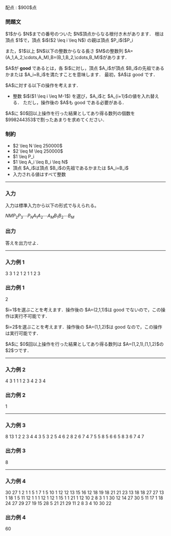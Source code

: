 
<div>

<span>

<span>

<p>
配点 : $900$点
</p>

<div>

<section>

### **問題文**

<p>
$1$から $N$までの番号のついた $N$頂点からなる根付き木があります．
根は頂点 $1$で，頂点 $i$($2 \leq i \leq N$) の親は頂点 $P_i$($P_i<i$) です．
</p>

<p>
また，$1$以上 $N$以下の整数からなる長さ $M$の整数列 $A=(A_1,A_2,\cdots,A_M),B=(B_1,B_2,\cdots,B_M)$があります．
</p>

<p>
$A$が 
<strong>
good
</strong>
であるとは，各 $i$に対し，頂点 $A_i$が頂点 $B_i$の先祖であるかまたは $A_i=B_i$を満たすことを意味します．
最初，$A$は good です．
</p>

<p>
$A$に対する以下の操作を考えます．
</p>

<ul>

<li>
整数 $i$($1 \leq i \leq M-1$) を選び，$A_i$と $A_{i+1}$の値を入れ替える．
ただし，操作後の $A$も good である必要がある．
</li>

</ul>

<p>
$A$に $0$回以上操作を行った結果としてあり得る数列の個数を $998244353$で割ったあまりを求めてください．
</p>

</section>

</div>

<div>

<section>

### **制約**

<ul>

<li>
$2 \leq N \leq 250000$
</li>

<li>
$2 \leq M \leq 250000$
</li>

<li>
$1 \leq P_i <i$
</li>

<li>
$1 \leq A_i \leq B_i \leq N$
</li>

<li>
頂点 $A_i$は頂点 $B_i$の先祖であるかまたは $A_i=B_i$
</li>

<li>
入力される値はすべて整数
</li>

</ul>

</section>

</div>

---

<div>

<div>

<section>

### **入力**

<p>
入力は標準入力から以下の形式で与えられる。
</p>

<div>

$N$$M$$P_2$$P_3$$\cdots$$P_N$$A_1$$A_2$$\cdots$$A_M$$B_1$$B_2$$\cdots$$B_M$
</div>

</section>

</div>

<div>

<section>

### **出力**

<p>
答えを出力せよ．
</p>

</section>

</div>

</div>

---

<div>

<section>

### **入力例 1**

<div>

3 3
1 2
1 2 1
1 2 3

</div>

</section>

</div>

<div>

<section>

### **出力例 1**

<div>

2

</div>

<p>
$i=1$を選ぶことを考えます．操作後の $A=(2,1,1)$は good でないので，この操作は実行不可能です．
</p>

<p>
$i=2$を選ぶことを考えます．操作後の $A=(1,1,2)$は good なので，この操作は実行可能です．
</p>

<p>
$A$に $0$回以上操作を行った結果としてあり得る数列は $A=(1,2,1),(1,1,2)$の $2$つです．
</p>

</section>

</div>

---

<div>

<section>

### **入力例 2**

<div>

4 3
1 1 1
2 3 4
2 3 4

</div>

</section>

</div>

<div>

<section>

### **出力例 2**

<div>

1

</div>

</section>

</div>

---

<div>

<section>

### **入力例 3**

<div>

8 13
1 2 2 3 4 4 3
5 3 2 5 4 6 2 8 2 6 7 4 7
5 5 8 5 6 6 5 8 3 6 7 4 7

</div>

</section>

</div>

<div>

<section>

### **出力例 3**

<div>

8

</div>

</section>

</div>

---

<div>

<section>

### **入力例 4**

<div>

30 27
1 2 1 1 5 1 7 1 5 10 1 12 12 13 15 16 12 18 19 18 21 21 23 13 18 18 27 27 13
1 18 1 5 11 12 1 1 1 12 1 12 1 15 1 1 21 1 12 10 2 8 3 1 1 30 12
14 27 30 5 11 17 1 18 24 27 29 27 19 15 28 5 21 21 29 11 2 8 3 4 10 30 22

</div>

</section>

</div>

<div>

<section>

### **出力例 4**

<div>

60

</div>

</section>

</div>

</span>

</span>

</div>

